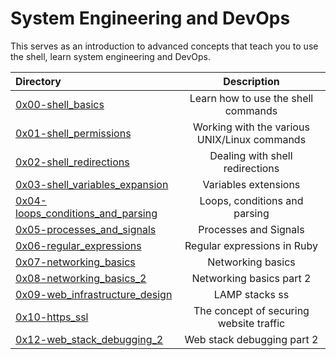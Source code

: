# System Engineering and DevOps </br>

This serves as an introduction to advanced concepts that teach you to use the shell, learn system engineering and DevOps. </br>


| Directory | Description | 
| :---      | :---:       |
| [0x00-shell_basics](https://github.com/jnjerin/alx-system_engineering-devops/tree/main/0x00-shell_basics) | Learn how to use the shell commands |
| [0x01-shell_permissions](https://github.com/jnjerin/alx-system_engineering-devops/tree/main/0x01-shell_permissions)| Working with the various UNIX/Linux commands|
| [0x02-shell_redirections](https://github.com/jnjerin/alx-system_engineering-devops/tree/main/0x02-shell_redirections)| Dealing with shell redirections |
| [0x03-shell_variables_expansion](https://github.com/jnjerin/alx-system_engineering-devops/tree/main/0x03-shell_variables_expansions)| Variables extensions |
| [0x04-loops_conditions_and_parsing](https://github.com/jnjerin/alx-system_engineering-devops/tree/main/0x04-loops_conditions_and_parsing) | Loops, conditions and parsing|
| [0x05-processes_and_signals](https://github.com/jnjerin/alx-system_engineering-devops/tree/main/0x05-processes_and_signals) | Processes and Signals |
| [0x06-regular_expressions](https://github.com/jnjerin/alx-system_engineering-devops/tree/main/0x06-regular_expressions) | Regular expressions in Ruby |
| [0x07-networking_basics](https://github.com/jnjerin/alx-system_engineering-devops/tree/main/0x07-networking_basics) | Networking basics|
| [0x08-networking_basics_2](https://github.com/jnjerin/alx-system_engineering-devops/tree/main/0x08-networking_basics_2) | Networking basics part 2|
| [0x09-web_infrastructure_design](https://github.com/jnjerin/alx-system_engineering-devops/tree/main/0x09-web_infrastructure_design) | LAMP stacks ss|
| [0x10-https_ssl](https://github.com/jnjerin/alx-system_engineering-devops/tree/main/0x10-https_ssl) | The concept of securing website traffic|
| [0x12-web_stack_debugging_2](https://github.com/jnjerin/alx-system_engineering-devops/tree/main/0x12-web_stack_debugging_2%20) | Web stack debugging part 2 |
